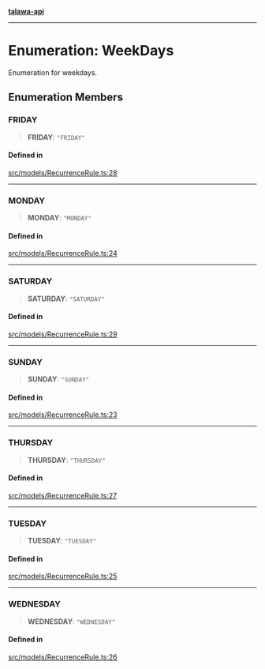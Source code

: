[**talawa-api**](../../../README.md)

***

# Enumeration: WeekDays

Enumeration for weekdays.

## Enumeration Members

### FRIDAY

> **FRIDAY**: `"FRIDAY"`

#### Defined in

[src/models/RecurrenceRule.ts:28](https://github.com/Suyash878/talawa-api/blob/e4413cec641a837926071678fed3c7f67234e31e/src/models/RecurrenceRule.ts#L28)

***

### MONDAY

> **MONDAY**: `"MONDAY"`

#### Defined in

[src/models/RecurrenceRule.ts:24](https://github.com/Suyash878/talawa-api/blob/e4413cec641a837926071678fed3c7f67234e31e/src/models/RecurrenceRule.ts#L24)

***

### SATURDAY

> **SATURDAY**: `"SATURDAY"`

#### Defined in

[src/models/RecurrenceRule.ts:29](https://github.com/Suyash878/talawa-api/blob/e4413cec641a837926071678fed3c7f67234e31e/src/models/RecurrenceRule.ts#L29)

***

### SUNDAY

> **SUNDAY**: `"SUNDAY"`

#### Defined in

[src/models/RecurrenceRule.ts:23](https://github.com/Suyash878/talawa-api/blob/e4413cec641a837926071678fed3c7f67234e31e/src/models/RecurrenceRule.ts#L23)

***

### THURSDAY

> **THURSDAY**: `"THURSDAY"`

#### Defined in

[src/models/RecurrenceRule.ts:27](https://github.com/Suyash878/talawa-api/blob/e4413cec641a837926071678fed3c7f67234e31e/src/models/RecurrenceRule.ts#L27)

***

### TUESDAY

> **TUESDAY**: `"TUESDAY"`

#### Defined in

[src/models/RecurrenceRule.ts:25](https://github.com/Suyash878/talawa-api/blob/e4413cec641a837926071678fed3c7f67234e31e/src/models/RecurrenceRule.ts#L25)

***

### WEDNESDAY

> **WEDNESDAY**: `"WEDNESDAY"`

#### Defined in

[src/models/RecurrenceRule.ts:26](https://github.com/Suyash878/talawa-api/blob/e4413cec641a837926071678fed3c7f67234e31e/src/models/RecurrenceRule.ts#L26)
